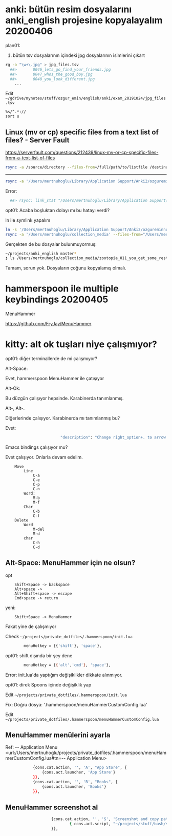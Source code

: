 
# anki: bütün resim dosyalarını anki_english projesine kopyalayalım 20200406 

plan01:

1. bütün tsv dosyalarının içindeki jpg dosyalarının isimlerini çıkart

``` bash
rg -o "\w+\.jpg" > jpg_files.tsv
  ##> 		0046_lets_go_find_your_friends.jpg
  ##> 		0047_whos_the_good_boy.jpg
  ##> 		0048_you_look_different.jpg
	...
``` 
                
Edit `~/gdrive/mynotes/stuff/ozgur_emin/english/anki/exam_20191024/jpg_files.tsv`

``` vimscript
%s/^.*://
sort u
``` 

## Linux (mv or cp) specific files from a text list of files? - Server Fault

https://serverfault.com/questions/212439/linux-mv-or-cp-specific-files-from-a-text-list-of-files

``` bash
rsync -a /source/directory --files-from=/full/path/to/listfile /destination/directory
``` 

---

``` bash
rsync -a '/Users/mertnuhoglu/Library/Application Support/Anki2/ozgureminnuhoglu/collection.media/' --files-from="/Users/mertnuhoglu/gdrive/mynotes/stuff/ozgur_emin/english/anki/exam_20191024/jpg_files.tsv" "/Users/mertnuhoglu/projects/anki_english/media"
``` 

Error:

``` bash
  ##> rsync: link_stat "/Users/mertnuhoglu/Library/Application Support/Anki2/ozgureminnuhoglu/collection.media/zootopia_011_you_get_some_rest.jpg" failed: No such file or directory (2)
``` 

opt01: Acaba boşluktan dolayı mı bu hatayı verdi?

ln ile symlink yapalım

``` bash
ln -s '/Users/mertnuhoglu/Library/Application Support/Anki2/ozgureminnuhoglu/collection.media/' /Users/mertnuhoglu/collection_media
rsync -a '/Users/mertnuhoglu/collection_media' --files-from="/Users/mertnuhoglu/gdrive/mynotes/stuff/ozgur_emin/english/anki/exam_20191024/jpg_files.tsv" "/Users/mertnuhoglu/projects/anki_english/media"
``` 

Gerçekten de bu dosyalar bulunmuyormuş:

``` bash
~/projects/anki_english master*
❯ ls /Users/mertnuhoglu/collection_media/zootopia_011_you_get_some_rest.jpg"/Users/mertnuhoglu/collection_media/zootopia_011_you_get_some_rest.jpg": No such file or directory (os error 2)
``` 

Tamam, sorun yok. Dosyaların çoğunu kopyalamış olmalı.

# hammerspoon ile multiple keybindings 20200405 

MenuHammer

https://github.com/FryJay/MenuHammer

# kitty: alt ok tuşları niye çalışmıyor?

opt01: diğer terminallerde de mi çalışmıyor?

Alt-Space:

Evet, hammerspoon MenuHammer ile çatışıyor

Alt-Ok:

Bu düzgün çalışıyor hepsinde. Karabinerda tanımlanmış.

Alt-, Alt-.

Diğerlerinde çalışıyor. Karabinerda mı tanımlanmış bu?

Evet:

``` bash
                        "description": "Change right_option+. to arrow keys",
``` 

Emacs bindings çalışıyor mu?

Evet çalışıyor. Onlarla devam edelim.

		Move
			Line
				C-a
				C-e
				C-p
				C-n
			Word:
				M-b
				M-f
			Char
				C-b
				C-f
		Delete
			Word
				M-del
				M-d
			char
				C-h
				C-d

## Alt-Space: MenuHammer için ne olsun?

opt

		Shift+Space -> backspace
		Alt+space ->
		Alt+Shift+space -> escape
		Cmd+space -> return

yeni:
	
		Shift+Space -> MenuHammer

Fakat yine de çalışmıyor

Check `~/projects/private_dotfiles/.hammerspoon/init.lua`

``` bash
        menuHotkey = {{'shift'}, 'space'},
``` 

opt01: shift dışında bir şey dene

``` bash
        menuHotkey = {{'alt','cmd'}, 'space'},
``` 

Error: init.lua'da yaptığım değişiklikler dikkate alınmıyor.

opt01: direk Spoons içinde değişiklik yap

Edit `~/projects/private_dotfiles/.hammerspoon/init.lua`

Fix: Doğru dosya: '.hammerspoon/menuHammerCustomConfig.lua'

Edit `~/projects/private_dotfiles/.hammerspoon/menuHammerCustomConfig.lua`

## MenuHammer menülerini ayarla

Ref: -- Application Menu <url:/Users/mertnuhoglu/projects/private_dotfiles/.hammerspoon/menuHammerCustomConfig.lua#tn=-- Application Menu>

``` bash
            {cons.cat.action, '', 'A', "App Store", {
                {cons.act.launcher, 'App Store'}
            }},
            {cons.cat.action, '', 'B', "Books", {
                {cons.act.launcher, 'Books'}
            }},
``` 

## MenuHammer screenshot al

``` bash
					{cons.cat.action, '', 'S', 'Screenshot and copy path', {
							{ cons.act.script, "~/projects/stuff/bash/screenshot_copy_path.sh"},
					}},
``` 

